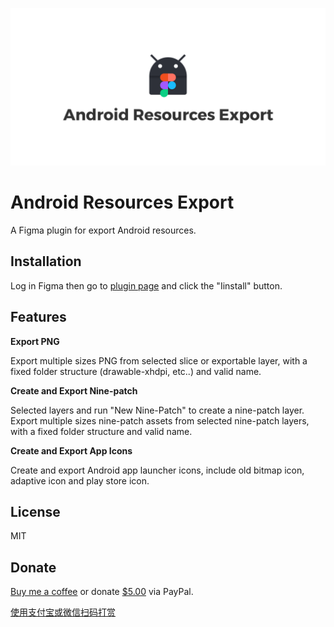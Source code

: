 ![](android_resources_export.png)

# Android Resources Export

A Figma plugin for export Android resources.

## Installation

Log in Figma then go to [plugin page](https://www.figma.com/c/plugin/735452896889481850/Android-Resources-Export) and click the "Iinstall" button.

## Features

**Export PNG**

Export multiple sizes PNG from selected slice or exportable layer, with a fixed folder structure (drawable-xhdpi, etc..) and valid name.

**Create and Export Nine-patch**

Selected layers and run "New Nine-Patch" to create a nine-patch layer. Export multiple sizes nine-patch assets from selected nine-patch layers, with a fixed folder structure and valid name. 

**Create and Export App Icons**

Create and export Android app launcher icons, include old bitmap icon, adaptive icon and play store icon.

## License

MIT

## Donate

[Buy me a coffee](https://www.buymeacoffee.com/ashung) or donate [$5.00](https://www.paypal.me/ashung/5) via PayPal.

[使用支付宝或微信扫码打赏](https://ashung.github.io/donate.html)